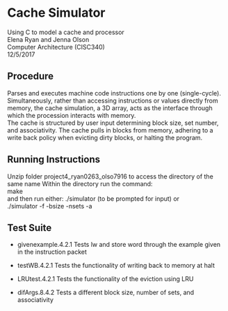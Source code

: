 # Cache Simulator

Using C to model a cache and processor  
Elena Ryan and Jenna Olson  
Computer Architecture (CISC340)  
12/5/2017  


## Procedure

Parses and executes machine code instructions one by one (single-cycle).  
Simultaneously, rather than accessing instructions or values directly from memory, the cache simulation, a 3D array, acts as the interface through which the procession interacts with memory.  
The cache is structured by user input determining block size, set number, and associativity.  The cache pulls in blocks from memory, adhering to a write back policy when evicting dirty blocks, or halting the program.


## Running Instructions
Unzip folder project4\_ryan0263\_olso7916 to access the directory of the same name
Within the directory run the command:  
make  
and then run either: ./simulator (to be prompted for input) or  
./simulator -f <filename> -bsize <block size in words> -nsets <number of sets> -a <associativity>  



## Test Suite

* givenexample.4.2.1 
	Tests lw and store word through the example given in the instruction packet

* testWB.4.2.1 
	Tests the functionality of writing back to memory at halt

* LRUtest.4.2.1 
	Tests the functionality of the eviction using LRU

* difArgs.8.4.2 
	Tests a different block size, number of sets, and associativity


